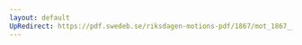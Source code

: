 ```yaml
---
layout: default
UpRedirect: https://pdf.swedeb.se/riksdagen-motions-pdf/1867/mot_1867__ak__00072.pdf
---
```

